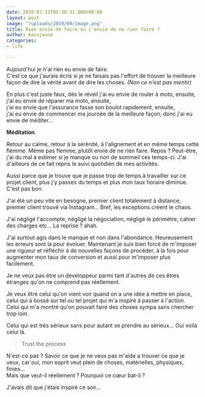 ```yaml
---
date: 2020-01-31T05:30:31.000+00:00
layout: post
image: "/uploads/2019/09/image.png"
title: Rien envie de faire ou l'envie de ne rien faire ?
author: macojaune
categories:
- life

---
```

Aujourd'hui je n'ai rien eu envie de faire.   
C'est ce que j'aurais écris si je ne faisais pas l'effort de trouver la meilleure façon de dire la vérité avant de dire les choses. _(Non ce n'est pas mentir)_ 

En plus c'est juste faux, dès le réveil j'ai eu envie de rouler à moto, ensuite,  
j'ai eu envie de réparer ma moto, ensuite,  
j'ai eu envie que l'assurance fasse son boulot rapidement, ensuite,   
j'ai eu envie de commencer ma journée de la meilleure façon, donc j'ai eu envie de méditer… 

**Méditation**.

Retour au calme, retour à la sérénité, à l'alignement et en même temps cette flemme. Même pas flemme, plutôt envie de ne rien faire. Repos ? Peut-être, j'ai du mal à estimer si je manque ou non de sommeil ces temps-ci. J'ai d'ailleurs de ce fait repris le suivi quotidien de mes activités. 

Aussi parce que je trouve que je passe trop de temps à travailler sur ce projet client, plus j'y passes du temps et plus mon taux horaire diminue. C'est pas bon. 

J'ai été un peu vite en besogne, premier client totalement à distance, premier client trouvé via Instagram… Bref, les exceptions créent le chaos.

J'ai négligé l'accompte, négligé la négociation, négligé le périmètre, cahier des charges etc… La reprise ? ahah.

J'ai surtout agis dans le manque et non dans l'abondance. Heureusement les erreurs sont la pour évoluer. Maintenant je suis bien forcé de m'imposer une rigueur et réfléchir à de nouvelles façons de procéder, à la fois pour augmenter mon taux de conversion et aussi pour m'imposer plus facilement. 

Je ne veux pas être un développeur parmi tant d'autres de ces êtres étranges qu'on ne comprend pas réellement. 

Je veux être celui qu'on vient voir quand on a une idée à mettre en place, celui qui à bossé sur tel ou tel projet qui m'a inspiré à passer à l'action. Celui qui m'a montré qu'on pouvait faire des choses sympa sans chercher trop loin. 

Celui qui est très sérieux sans pour autant se prendre au sérieux… Oui voilà celui là. 

> Trust the process

N'est-ce pas ? Savoir ce que je ne veux pas m'aide a trouver ce que je veux, car oui, mon esprit veut plein de choses, matérielles, physiques, finies…   
Mais que veut-il réellement ? Pourquoi ce cœur bat-il ? 

J'avais dit que j'étais inspiré ce soir…